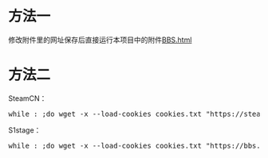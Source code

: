 # 方法一

修改附件里的网址保存后直接运行本项目中的附件[BBS.html](https://raw.githubusercontent.com/SekiBetu/BBS_solution/master/BBS.html)

# 方法二

SteamCN：

<pre>while : ;do wget -x --load-cookies cookies.txt "https://steamcn.com/"; sleep 300; done;</pre>

S1stage：

<pre>while : ;do wget -x --load-cookies cookies.txt "https://bbs.saraba1st.com/2b/forum-151-1.html"; sleep 600; done;</pre>

